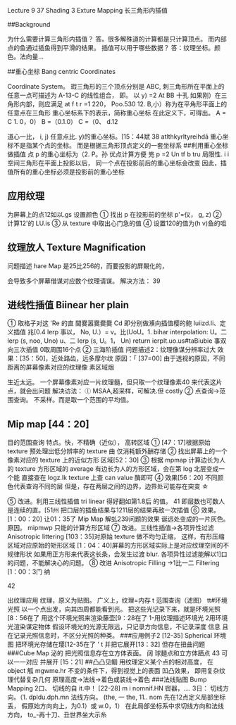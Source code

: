Lecture 9 37
Shading 3 Exture Mapping
长三角形内插值

##Background

为什么需要计算三角形内插值？
答。很多解殊道的计算都是只计算顶点。
而内部点的鱼通过插鱼得到平滑的结果。
插值可以用于哪些数据？
答：纹理坐标。颜色。法向量…

##重心坐标 Bang centric Coordinates

Coordinate System。
瑕三角形的三个顶点分别是 ABC,
刺三角形所在平面上的任意一点可描述为 A-13-C 的线性组合，
即。 以 y) =2 At BB 十孔
如果刚）在三角形内部，则应满足
at f t r =1
220， Poo.530
12. B,小）称为在平角形平面上的任意点在三角形
重心坐标系下的表示，简称重心坐标
在此定义下，可得出。
A = C 1. 0，0） B =（0.1.0） C =（0、 d.12

道心一比， i, j)
任意点比. y)的重心坐标。[15：44斌 38
atlthkyrltyreihdā
重心坐标不是指某个点的坐标。
而是根据三角形顶点定义的一套坐标系
##利用重心坐标做插值
点 p 的重心坐标为（2. P。孙 优点计算方便
兠 p =2 Un tf b tru
局限性. i i
空间三角形在平面上投影以后，
同一个点在投影前后的重心坐标会改变
因此，插值所有的重心坐标必须是投影前的重心坐标

## 应用纹理

为屏幕上的点12如以.gs 设置颜色
① 找出 p 在投影前的坐标 p'=仪， g, z)
② 计算12'的 LU.is
③ 从 texture 中取出心门急的值
④ 设置120的值为(h v)鱼的咀

## 纹理放人 Texture Magnification

问题描述
hare Map 是25比256的，而要投影的屏䚍化的，

会导致多个屏幕借谋对应数个纹理请谋。
解决方法： 39

## 进线性插值 Biinear her plain

① 取格子对这 'Re 的直
閫爨嚣爨爨爨
Cd 即分别做㶇向插值樱的鲍
luiizd.li、定义插值 兆[0.4
lerp 事以， No, U.）= v。比(UoU。1.
bihar interpolation:
U。二 lerp (s, noo, Uno)
u、二 lerp (s, U。1， Un)
return ierplt.uo.us­#taBiubie 事双向三次插值
0取周围16个点
② 三海阶插值
问题描述2：纹理像谋分辨率过大
效果：[35：50]，近处路齿，远多摩尔纹
原因：「
[37=00]
由于透视的原因，不同距离的屏幕像素对应的纹理像
素区域烟

生近太远。
一个屏幕像素对应一片纹理髓，但只取一个纹理像素40
来代表这片点，就会出问题
解决访法：
ⓛ MSAA,超采样，可解决.但 costly
② 点查询→范围查询。
不采样。而是取一个范围的平均值。
## Mip map [44：20]
目的范围查询
特点。快，不精确（近似）， 高转区域
① [47：17]根据原始 texture 预处理出低分辨率的 texture
曲 仅消耗额外酬存储
② 找出屏幕上的一个像素对应的 texture 上的近似方形
区域[52：30]
③ 根据 mpmap 计算边长为人的 texture 方形区域的 average
有边长为人的方形区域，会在第 log 北层变成一个能
直接查在 logz.lk texture 上查 can value 酶即可
④ 效果[56：20]
不同颜色代表查询不同的层
但是，存在两层之间的边界，边界处可能存在突变
☆

⑤ 改进。利用三线性插值 tri linear 得好翻如第1.8后
的值。 41
即层数也可数人是连续的直。[51州
把口层的插鱼结果与1211层的结果再敌一次插值
⑥ 效果。 [1：00：20]
让01：35了 Mip Map 解虬239问题的效果
诞远处变成的一片灰色。
原因。 mipmwp 只能的计算方形区域
⑦ 改进。三线性插值→各项异性过滤 Anisotropic littering
[103：35]对原始 texture 做不均匀正缩，
这样，有形压缩区域对应原始的矩形区域
[1：04：40]屏幕的方形区域实际上是对应纹理空间的不规律形状
如果用正方形来代表这长条，会发生过渡 blur.
各项异性过滤能解以1]口的问题，不能解决心的问题。
⑧ 改进 Anisotropic Filling →1比一二 Filtering
[1：00：3门 纳

42

出纹理应用
纹理，原义为贴图。
广义上，纹理=内存 t 范围查询（滤图）
tt#环境光照
以一个点出发，向其四周都能看到光。
把这些光记录下来，就是环境光照[8：56在了
用这个环境光照来渲染藤壶[9：28在了
1-用纹理描述环境光
2用环境光渲染谋定物体
假设环境光的光源无限远，只记录方向信息，不记录深度
信息
且在记录光照信息时，不区分光照的种类。
###应用例子2 [12-35] Spherical 环境图
把环境光存储在璎[12-35在了 '
t
并把它展开[13：32]
但存在扭曲问题
###Cube Map 泌的
把光照信息存在立方体表面。
阔 球麺点和立方体跴点 43
可以一一对应
并展开 [15：21]
##凸凸见鲴
用纹理定义某个点的相对高度，
在 object 觚 mgwme.hr 不变的条件下，得到视觉上的表面
凹凸效果，
即用复杂纹理代替复杂几何
原理高度->法线→着色或装线→着色
###法线贴图 Bump Mapping 2口、
切线的自 it.中！
[22-28] m i nom­nif.HN 辔器，....
3日：
切线方向。（1. dpldu.dph.mn
法线方向。 (the, 一 the, 11.. nom
先在12点定义局部坐标丢，
假原始方向向上，为0.1）或 w.0，1）
在此局部坐标系中求切线方向和法线方向，
to_-再十刀、丑世界坐大示糸
